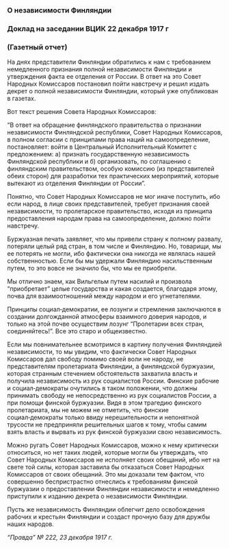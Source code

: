 ### О независимости Финляндии
### Доклад на заседании ВЦИК 22 декабря 1917 г
### (Газетный отчет)

На днях представители Финляндии обратились к нам с требованием немедленного признания полной независимости Финляндии и утверждения факта ее отделения от России. В ответ на это Совет Народных Комиссаров постановил пойти навстречу и решил издать декрет о полной независимости Финляндии, который уже опубликован в газетах.

Вот текст решения Совета Народных Комиссаров:

“В ответ на обращение финляндского правительства о признании независимости Финляндской республики, Совет Народных Комиссаров, в полном согласии с принципами права наций на самоопределение, постановляет: войти в Центральный Исполнительный Комитет с предложением: а) признать государственную независимость Финляндской республики и б) организовать, по соглашению с финляндским правительством, особую комиссию (из представителей обеих сторон) для разработки тех практических мероприятий, которые вытекают из отделения Финляндии от России”.

Понятно, что Совет Народных Комиссаров не мог иначе поступить, ибо если народ, в лице своих представителей, требует признания своей независимости, то пролетарское правительство, исходя из принципа предоставления народам права на самоопределение, должно пойти навстречу.

Буржуазная печать заявляет, что мы привели страну к полному развалу, потеряли целый ряд стран, в том числе и Финляндию. Но, товарищи, мы ее потерять не могли, ибо фактически она никогда не являлась нашей собственностью. Если бы мы удержали Финляндию насильственным путем, то это вовсе не значило бы, что мы ее приобрели.

Мы отлично знаем, как Вильгельм путем насилий и произвола “приобретает” целые государства и какая создается, благодаря этому, почва для взаимоотношений между народом и его угнетателями.

Принципы социал‑демократии, ее лозунги и стремления заключаются в создании долгожданной атмосферы взаимного доверия народов, и только на этой почве осуществим лозунг “Пролетарии всех стран, соединяйтесь!”. Все это старо и общеизвестно.

Если мы повнимательнее всмотримся в картину получения Финляндией независимости, то мы увидим, что фактически Совет Народных Комиссаров дал свободу помимо своей воли не народу, не представителям пролетариата Финляндии, а финляндской буржуазии, которая странным стечением обстоятельств захватила власть и получила независимость из рук социалистов России. Финские рабочие и социал‑демократы очутились в таком положении, что должны принимать свободу не непосредственно из рук социалистов России, а при помощи финской буржуазии. Видя в этом трагедию финского пролетариата, мы не можем не отметить, что финские социал‑демократы только ввиду нерешительности и непонятной трусости не предприняли решительных шагов к тому, чтобы самим взять власть и вырвать из рук финской буржуазии свою независимость.

Можно ругать Совет Народных Комиссаров, можно к нему критически относиться, но нет таких людей, которые могли бы утверждать, что Совет Народных Комиссаров не исполняет своих обещаний, ибо нет на свете той силы, которая заставила бы отказаться Совет Народных Комиссаров от своих обещаний. Это мы доказали тем фактом, что совершенно беспристрастно отнеслись к требованиям финской буржуазии о предоставлении Финляндии независимости и немедленно приступили к изданию декрета о независимости Финляндии.

Пусть же независимость Финляндии облегчит дело освобождения рабочих и крестьян Финляндии и создаст прочную базу для дружбы наших народов.

_“Правда” №_ _222, 23 декабря 1917_ _г._